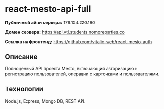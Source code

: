 # react-mesto-api-full

**Публичный айпи сервера:** 178.154.226.196

**Домен сервера:** https://api.vtl.students.nomoreparties.co

**Ссылка на фронтенд:** https://github.com/vitalic-web/react-mesto-auth

## Описание
Полноценный API проекта Mesto, включающий авторизацию и регистрацию пользователей, операции с карточками и пользователями.  

## Технологии
Node.js, Express, Mongo DB, REST API.
